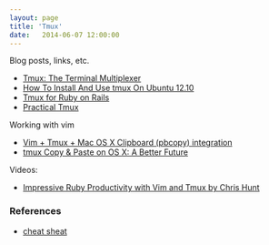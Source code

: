 ```yaml
---
layout: page
title: 'Tmux'
date:   2014-06-07 12:00:00
---
```


Blog posts, links, etc.

* [Tmux: The Terminal Multiplexer](http://blog.hawkhost.com/2010/06/28/tmux-the-terminal-multiplexer/)
* [How To Install And Use tmux On Ubuntu 12.10](https://www.digitalocean.com/community/articles/how-to-install-and-use-tmux-on-ubuntu-12-10--2)
* [Tmux for Ruby on Rails](http://www.psteiner.com/2012/05/tmux-for-ruby-on-rails.html)
* [Practical Tmux](http://mutelight.org/practical-tmux)

Working with vim

- [Vim + Tmux + Mac OS X Clipboard (pbcopy) integration](https://gist.github.com/stephenmckinney/4197891)
- [tmux Copy & Paste on OS X: A Better Future](https://robots.thoughtbot.com/tmux-copy-paste-on-os-x-a-better-future)

Videos:

* [Impressive Ruby Productivity with Vim and Tmux by Chris Hunt](https://www.youtube.com/watch?v=gB-JSh1EVME)

### References
* [cheat sheat](http://www.dayid.org/comp/tm.html)
